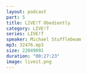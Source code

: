 ```yaml
---
layout: podcast
part: 5
title: LIVE!T Obediently
category: LIVE!T
series: LIVE!T
speaker: Michael Stufflebeam
mp3: 32476.mp3
size: 22049091
duration: "00:27:23"
image: liveit.png
---
```



